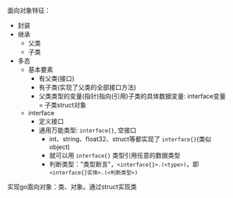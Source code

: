 
面向对象特征：
- 封装
- 继承
    - 父类
    - 子类
- 多态
    - 基本要素
        - 有父类(接口)
        - 有子类(实现了父类的全部接口方法)
        - 父类类型的变量(指针)指向(引用)子类的具体数据变量: interface变量 = 子类struct对象
    - interface
        - 定义接口
        - 通用万能类型: `interface{}`, 空接口
            - int、string、float32、struct等都实现了 `interface{}`(类似object)
            - 就可以用 `interface{}` 类型引用任意的数据类型
            - 判断类型："类型断言"，`<interface{}>.(<type>)`，即 `<interface{}实体>.(<判断类型>)`


实现go面向对象：类、对象。通过struct实现类



